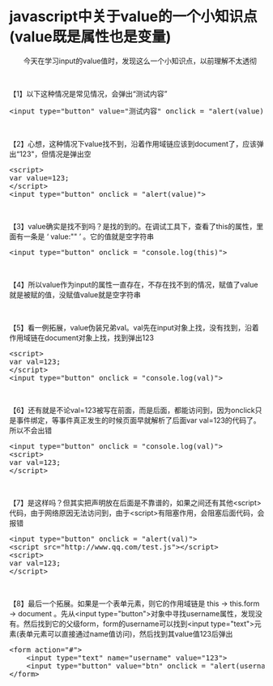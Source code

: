 # javascript中关于value的一个小知识点(value既是属性也是变量)

　　今天在学习input的value值时，发现这么一个小知识点，以前理解不太透彻

&nbsp;

【1】以下这种情况是常见情况，会弹出&ldquo;测试内容&rdquo;

<div class="cnblogs_code">
<pre>&lt;input type="button" value="测试内容" onclick = "alert(value)"&gt;</pre>
</div>

&nbsp;

【2】心想，这种情况下value找不到，沿着作用域链应该到document了，应该弹出&ldquo;123"，但情况是弹出空

<div class="cnblogs_code">
<pre>&lt;script&gt;
var value=123;
&lt;/script&gt;
&lt;input type="button" onclick = "alert(value)"&gt;</pre>
</div>

&nbsp;

【3】value确实是找不到吗？是找的到的。在调试工具下，查看了this的属性，里面有一条是 &lsquo;&nbsp;value:"" &rsquo; 。它的值就是空字符串

<div class="cnblogs_code">
<pre>&lt;input type="button" onclick = "console.log(this)"&gt;</pre>
</div>

&nbsp;

【4】所以value作为input的属性一直存在，不存在找不到的情况，赋值了value就是被赋的值，没赋值value就是空字符串

&nbsp;

【5】看一例拓展，value伪装兄弟val。val先在input对象上找，没有找到，沿着作用域链在document对象上找，找到弹出123

<div class="cnblogs_code">
<pre>&lt;script&gt;
var val=123;
&lt;/script&gt;
&lt;input type="button" onclick = "console.log(val)"&gt;</pre>
</div>

&nbsp;

【6】还有就是不论val=123被写在前面，而是后面，都能访问到，因为onclick只是事件绑定，等事件真正发生的时候页面早就解析了后面var val=123的代码了。所以不会出错

<div class="cnblogs_code">
<pre>&lt;input type="button" onclick = "console.log(val)"&gt;
&lt;script&gt;
var val=123;
&lt;/script&gt;</pre>
</div>

&nbsp;

【7】是这样吗？但其实把声明放在后面是不靠谱的，如果之间还有其他&lt;script&gt;代码，由于网络原因无法访问到，由于&lt;script&gt;有阻塞作用，会阻塞后面代码，会报错

<div class="cnblogs_code">
<pre>&lt;input type="button" onclick = "alert(val)"&gt;
&lt;script src="http://www.qq.com/test.js"&gt;&lt;/script&gt;
&lt;script&gt;
var val=123;
&lt;/script&gt;</pre>
</div>

&nbsp;

【8】最后一个拓展。如果是一个表单元素，则它的作用域链是 this -&gt; this.form -&gt; document 。先从&lt;input type="button"&gt;对象中寻找username属性，发现没有。然后找到它的父级form，form的username可以找到&lt;input type="text"&gt;元素(表单元素可以直接通过name值访问)，然后找到其value值123后弹出

<div class="cnblogs_code">
<pre>&lt;form action="#"&gt;
    &lt;input type="text" name="username" value="123"&gt;
    &lt;input type="button" value="btn" onclick = "alert(username.value)"&gt;
&lt;/form&gt;</pre>
</div>

